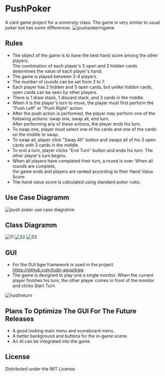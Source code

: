 # PushPoker

A card game project for a university class. The game is very similar to usual poker but has some differences.
![pushpokeringame](https://github.com/denizcaygoz/PushPoker/assets/46894986/af3cd436-959e-40a0-a032-4eac87240537)

## Rules 

* The object of the game is to have the best hand score among the other players.  
The combination of each player's 3 open and 2 hidden cards determines the value of each player's hand.
* The game is played between 2-4 players.
* The number of rounds can be set from 2 to 7.
* Each player has 2 hidden and 3 open cards, but unlike hidden cards, open cards can be seen by other players.
* There is 1 draw stack, 1 discard stack, and 3 cards in the middle.
* When it is the player's turn to move, the player must first perform the "Push Left" or "Push Right" action.
* After the push action is performed, the player may perform one of the following actions: swap one, swap all, end turn.  
After performing any of these actions, the player ends his turn.
* To swap one, player must select one of his cards and one of the cards on the middle to swap.
* To swap all, player click "Swap All" button and swaps all of his 3 open cards with 3 cards in the middle.
* To end a turn, player clicks "End Turn" button and ends his turn. The other player's turn begins.
* When all players have completed their turn, a round is over. When all rounds are complete,  
the game ends and players are ranked according to their Hand Value Score
* The hand value score is calculated using standard poker rules.


## Use Case Diagramm
![push poker use case diagramm](https://github.com/denizcaygoz/PushPoker/assets/46894986/140a9195-0ca7-4935-92c6-0fee28394f72)

## Class Diagramm
![11](https://github.com/denizcaygoz/PushPoker/assets/46894986/ed01586f-70f6-49e9-9ebe-5e0d848fc3ad)
![22](https://github.com/denizcaygoz/PushPoker/assets/46894986/92e20a84-9be7-4415-942e-a972f6a40e06)
![33](https://github.com/denizcaygoz/PushPoker/assets/46894986/50c36f6f-53bf-40e8-8973-1f9f03a78858)


## GUI

* For the GUI bgw framework is used in the project. https://github.com/tudo-aqua/bgw.
* The game is designed to play one a single monitor. When the current player finishes his turn, the other player comes in front of the monitor and clicks Start Turn.

![hastheturn](https://github.com/denizcaygoz/PushPoker/assets/46894986/3fd081e6-6fb6-4c94-ab7b-1830e856f1ca)

## Plans To Optimize The GUI For The Future Releases

* A good looking main menu and scoreboard menu.  
* A better background and buttons for the in-game scene.
* An AI can be integrated into the game.

## License

Distributed under the MIT License.



